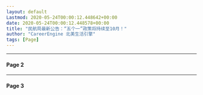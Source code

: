```yaml
---
layout: default
Lastmod: 2020-05-24T00:00:12.448642+00:00
date: 2020-05-24T00:00:12.448578+00:00
title: "民航局最新公告：“五个一”政策将持续至10月！"
author: "CareerEngine 北美生活引擎"
tags: [Page]
---
```


* * *

#### Page 2

* * *

#### Page 3

